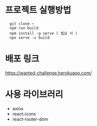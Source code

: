 # 프로젝트 실행방법
```
  git clone ~
  npm run build
  npm install -g serve ( 필요 시 )
  npx serve -s build
```

# 배포 링크
https://wanted-challenge.herokuapp.com/

# 사용 라이브러리
- axios
- react-icons
- react-router-dom
